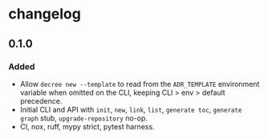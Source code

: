 
# changelog

## 0.1.0

### Added

* Allow `decree new --template` to read from the `ADR_TEMPLATE` environment variable
  when omitted on the CLI, keeping CLI > env > default precedence.
* Initial CLI and API with `init`, `new`, `link`, `list`, `generate toc`,
  `generate graph` stub, `upgrade-repository` no-op.
* CI, nox, ruff, mypy strict, pytest harness.

